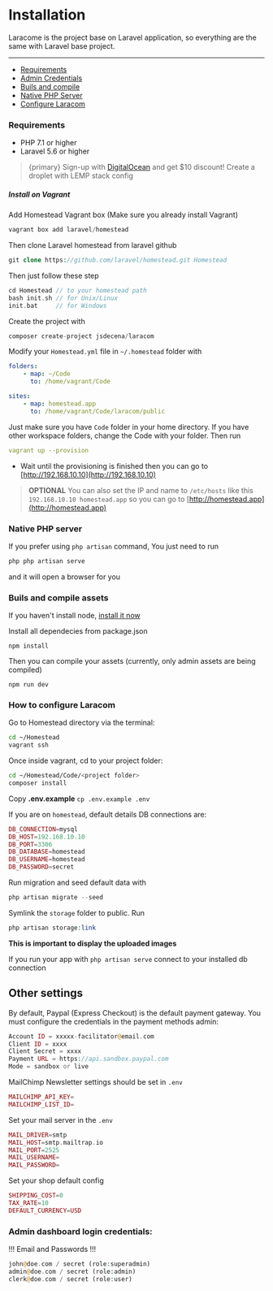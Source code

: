 # Installation

Laracome is the project base on Laravel application, so everything are the same with Laravel base project.

---

- [Requirements](#requirements)
- [Admin Credentials](#admin-credentials)
- [Buils and compile](#build-compile)
- [Native PHP Server](#native-php-server)
- [Configure Laracom](#configure-laracom)

<a name="Requirements"></a>
### Requirements

  - PHP 7.1 or higher 
  - Laravel 5.6 or higher

> {primary} Sign-up with [DigitalOcean](https://m.do.co/c/bce94237de96) and get $10 discount! Create a droplet with LEMP stack config


##### Install on Vagrant

Add Homestead Vagrant box (Make sure you already install Vagrant)

```php
vagrant box add laravel/homestead
```

Then clone Laravel homestead from laravel github

```php
git clone https://github.com/laravel/homestead.git Homestead
```
Then just follow these step 

```php
cd Homestead // to your homestead path
bash init.sh // for Unix/Linux
init.bat     // for Windows
```
Create the project with 

```php
composer create-project jsdecena/laracom
```

Modify your `Homestead.yml` file in `~/.homestead` folder with

```yaml
folders:
    - map: ~/Code
      to: /home/vagrant/Code

sites:
    - map: homestead.app
      to: /home/vagrant/Code/laracom/public
```

Just make sure you have `Code` folder in your home directory. If you have other workspace folders, change the Code with your folder. Then run 

```yaml 
vagrant up --provision
```

- Wait until the provisioning is finished then you can go to [http://192.168.10.10](http://192.168.10.10)

> **OPTIONAL** You can also set the IP and name to `/etc/hosts` like this `192.168.10.10 homestead.app` so you can go to [http://homestead.app](http://homestead.app)

### Native PHP server

If you prefer using `php artisan` command, You just need to run 

```php
php php artisan serve
```` 

and it will open a browser for you

<a name="build-compile"></a>
### Buils and compile assets

If you haven't install node, [install it now](https://github.com/creationix/nvm#install-script)

Install all dependecies from package.json

```nodejs
npm install
```

Then you can compile your assets (currently, only admin assets are being compiled)

```nodesjs
npm run dev
```

### How to configure Laracom

Go to Homestead directory via the terminal: 

```bash
cd ~/Homestead
vagrant ssh
```

Once inside vagrant, cd to your project folder: 

```bash 
cd ~/Homestead/Code/<project folder>
composer install
```
Copy **.env.example**  `cp .env.example .env`

If you are on `homestead`, default details DB connections are: 

```php
DB_CONNECTION=mysql
DB_HOST=192.168.10.10
DB_PORT=3306
DB_DATABASE=homestead
DB_USERNAME=homestead
DB_PASSWORD=secret
```

Run migration and seed default data with 

```php 
php artisan migrate --seed
```

Symlink the `storage` folder to public. Run 

```php
php artisan storage:link
``` 

**This is important to display the uploaded images**

If you run your app with `php artisan serve` connect to your installed db connection

## Other settings

By default, Paypal (Express Checkout) is the default payment gateway. You must configure the credentials in the payment methods admin:

```php
Account ID = xxxxx-facilitator@email.com
Client ID = xxxx
Client Secret = xxxx
Payment URL = https://api.sandbox.paypal.com
Mode = sandbox or live
```

MailChimp Newsletter settings should be set in `.env`

```php
MAILCHIMP_API_KEY=
MAILCHIMP_LIST_ID=
```

Set your mail server in the `.env`

```php
MAIL_DRIVER=smtp
MAIL_HOST=smtp.mailtrap.io
MAIL_PORT=2525
MAIL_USERNAME=
MAIL_PASSWORD=
```

Set your shop default config

```php
SHIPPING_COST=0
TAX_RATE=10
DEFAULT_CURRENCY=USD
```

<a name="admin-credentials"></a>
### Admin dashboard login credentials:

!!! Email and Passwords !!!

```php
john@doe.com / secret (role:superadmin)
admin@doe.com / secret (role:admin)
clerk@doe.com / secret (role:user)
```